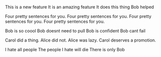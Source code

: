 This is a new feature
It is an amazing feature
It does this thing
Bob helped

Four pretty sentences for you.
Four pretty sentences for you.
Four pretty sentences for you.
Four pretty sentences for you.

Bob is so coool
Bob doesnt need to pull
Bob is confident
Bob cant fail

Carol did a thing.
Alice did not.
Alice was lazy.
Carol deserves a promotion.

I hate all people
The people I hate will die
There is only Bob